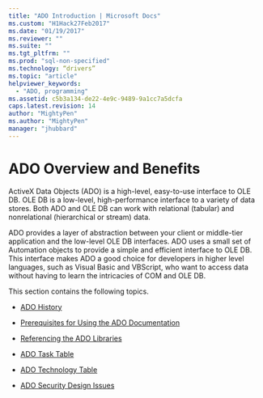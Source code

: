 ```yaml
---
title: "ADO Introduction | Microsoft Docs"
ms.custom: "H1Hack27Feb2017"
ms.date: "01/19/2017"
ms.reviewer: ""
ms.suite: ""
ms.tgt_pltfrm: ""
ms.prod: "sql-non-specified"
ms.technology: “drivers”
ms.topic: "article"
helpviewer_keywords:
  - "ADO, programming"
ms.assetid: c5b3a134-de22-4e9c-9489-9a1cc7a5dcfa
caps.latest.revision: 14
author: "MightyPen"
ms.author: "MightyPen"
manager: "jhubbard"
---
```

# ADO Overview and Benefits
ActiveX Data Objects (ADO) is a high-level, easy-to-use interface to OLE DB. OLE DB is a low-level, high-performance interface to a variety of data stores. Both ADO and OLE DB can work with relational (tabular) and nonrelational (hierarchical or stream) data.

 ADO provides a layer of abstraction between your client or middle-tier application and the low-level OLE DB interfaces. ADO uses a small set of Automation objects to provide a simple and efficient interface to OLE DB. This interface makes ADO a good choice for developers in higher level languages, such as Visual Basic and VBScript, who want to access data without having to learn the intricacies of COM and OLE DB.

 This section contains the following topics.

-   [ADO History](../../ado/guide/ado-history.md)

-   [Prerequisites for Using the ADO Documentation](../../ado/guide/prerequisites-for-using-the-ado-documentation.md)

-   [Referencing the ADO Libraries](../../ado/guide/referencing-the-ado-libraries.md)

-   [ADO Task Table](../../ado/guide/ado-task-table.md)

-   [ADO Technology Table](../../ado/guide/ado-technology-table.md)

-   [ADO Security Design Issues](../../ado/guide/ado-security-design-issues.md)
